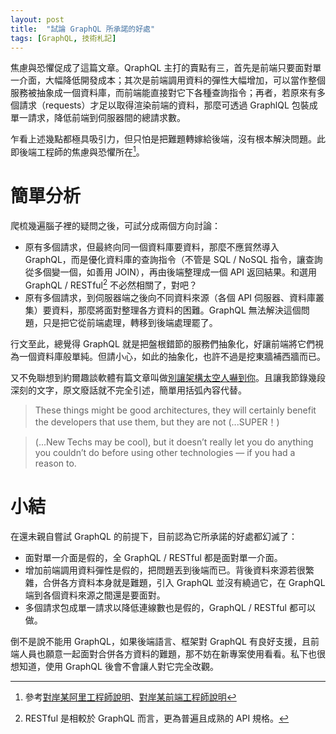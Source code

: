 ```yaml
---
layout: post
title:  "試論 GraphQL 所承諾的好處"
tags: [GraphQL, 技術札記]
---
```


焦慮與恐懼促成了這篇文章。QraphQL 主打的賣點有三，首先是前端只要面對單一介面，大幅降低開發成本；其次是前端調用資料的彈性大幅增加，可以當作整個服務被抽象成一個資料庫，而前端能直接對它下各種查詢指令；再者，若原來有多個請求（requests）才足以取得渲染前端的資料，那麼可透過 GraphlQL 包裝成單一請求，降低前端到伺服器間的總請求數。

乍看上述幾點都極具吸引力，但只怕是把難題轉嫁給後端，沒有根本解決問題。此即後端工程師的焦慮與恐懼所在[^1]。

# 簡單分析
爬梳幾遍腦子裡的疑問之後，可試分成兩個方向討論：

* 原有多個請求，但最終向同一個資料庫要資料，那麼不應貿然導入 GraphQL，而是優化資料庫的查詢指令（不管是 SQL / NoSQL 指令，讓查詢從多個變一個，如善用 JOIN），再由後端整理成一個 API 返回結果。和選用 GraphQL / RESTful[^2] 不必然相關了，對吧？
* 原有多個請求，到伺服器端之後向不同資料來源（各個 API 伺服器、資料庫叢集）要資料，那麼將面對整理各方資料的困難。GraphQL 無法解決這個問題，只是把它從前端處理，轉移到後端處理罷了。

行文至此，總覺得 GraphQL 就是把盤根錯節的服務們抽象化，好讓前端將它們視為一個資料庫般單純。但請小心，如此的抽象化，也許不過是挖東牆補西牆而已。

又不免聯想到約爾趣談軟體有篇文章叫做[別讓架構太空人嚇到你](https://www.joelonsoftware.com/2001/04/21/dont-let-architecture-astronauts-scare-you/)。且讓我節錄幾段深刻的文字，原文廢話就不完全引述，簡單用括弧內容代替。

> These things might be good architectures, they will certainly benefit the developers that use them, but they are not (...SUPER！)

> (...New Techs may be cool), but it doesn’t really let you do anything you couldn’t do before using other technologies — if you had a reason to.



# 小結
在還未親自嘗試 GraphQL 的前提下，目前認為它所承諾的好處都幻滅了：

* 面對單一介面是假的，全 GraphQL / RESTful 都是面對單一介面。
* 增加前端調用資料彈性是假的，把問題丟到後端而已。背後資料來源若很繁雜，合併各方資料本身就是難題，引入 GraphQL 並沒有繞過它，在 GraphQL 端到各個資料來源之間還是要面對。
* 多個請求包成單一請求以降低連線數也是假的，GraphQL / RESTful 都可以做。

倒不是說不能用 GraphQL，如果後端語言、框架對 GraphQL 有良好支援，且前端人員也願意一起面對合併各方資料的難題，那不妨在新專案使用看看。私下也很想知道，使用 GraphQL 後會不會讓人對它完全改觀。

[^1]: 參考[對岸某阿里工程師說明](https://www.zhihu.com/question/38596306/answer/345281442)、[對岸某前端工程師說明](https://www.zhihu.com/question/38596306/answer/79714979)
[^2]: RESTful 是相較於 GraphQL 而言，更為普遍且成熟的 API 規格。
